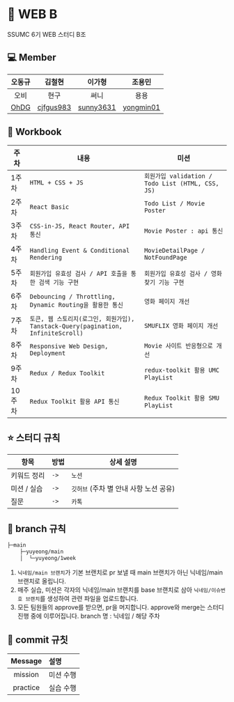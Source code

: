 # :leaves: WEB B
SSUMC 6기 WEB 스터디 B조

## 💻 Member
| 오동규 | 김철현 | 이가형 | 조용민 |
| :---------:|:----------:|:----------:|:----------:|
| 오비 | 현구 | 써니 | 용용 |
| [OhDG](https://github.com/OhDG) | [cjfgus983](https://github.com/cjfgus983) | [sunny3631](https://github.com/sunny3631) | [yongmin01](https://github.com/yongmin01) |

## 📖 Workbook
| 주차 | 내용 |  미션  | 
| --- | --- | --- |
| 1주차 | `HTML + CSS + JS` |  `회원가입 validation / Todo List (HTML, CSS, JS)` |
| 2주차 | `React Basic` |  `Todo List / Movie Poster` |
| 3주차 | `CSS-in-JS, React Router, API 통신` |  `Movie Poster : api 통신` |
| 4주차 | `Handling Event & Conditional Rendering` | `MovieDetailPage / NotFoundPage` |
| 5주차 | `회원가입 유효성 검사 / API 호출을 통한 검색 기능 구현`|  `회원가입 유효성 검사 / 영화 찾기 기능 구현` |
| 6주차 | `Debouncing / Throttling, Dynamic Routing을 활용한 통신` |  `영화 페이지 개선` |
| 7주차 | `토큰, 웹 스토리지(로그인, 회원가입), Tanstack-Query(pagination, InfiniteScroll)` |  `SMUFLIX 영화 페이지 개선` |
| 8주차 | `Responsive Web Design, Deployment` |  `Movie 사이트 반응형으로 개선` |
| 9주차 | `Redux / Redux Toolkit` |  `redux-toolkit 활용 UMC PlayList` |
| 10주차 | `Redux Toolkit 활용 API 통신`|  `Redux Toolkit 활용 SMU PlayList` |

## ⭐️ 스터디 규칙
| 항목       | 방법     | 상세 설명                    |
|----------|--------|----------------------------|
| 키워드 정리 | `->` | `노션`                    |
| 미션 / 실습 | `->` | `깃허브` (주차 별 안내 사항 노션 공유) |
| 질문       | `->` | `카톡`                 |


## 🌳 branch 규칙
```bash
├─main
    ├─yuyeong/main
    │  └─yuyeong/1week
```
1. `닉네임/main 브랜치`가 기본 브랜치로 pr 보낼 때 main 브랜치가 아닌 닉네임/main 브랜치로 올립니다.
2. 매주 실습, 미션은 각자의 닉네임/main 브랜치를 base 브랜치로 삼아 `닉네임/이슈번호 브랜치`를 생성하여 관련 파일을 업로드합니다.
3. 모든 팀원들의 approve를 받으면, pr을 머지합니다. approve와 merge는 스터디 진행 중에 이루어집니다.
branch 명 : 닉네임 / 해당 주차


## 🔖 commit 규칫
| Message  | 설명                                              |
| :------: | :------------------------------------------------ |
|   mission   | 미션 수행                                  |
|   practice   | 실습 수행                             |
